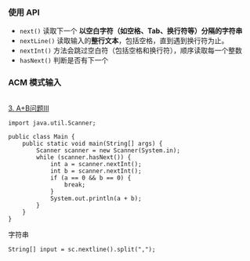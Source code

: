 ### 使用 API

- `next()` 读取下一个 **以空白字符（如空格、Tab、换行符等）分隔的字符串**
- `nextLine()` 读取输入的**整行文本**，包括空格，直到遇到换行符为止。
- `nextInt()` 方法会跳过空白符（包括空格和换行符），顺序读取每一个整数
- `hasNext()` 判断是否有下一个





### ACM 模式输入

```

```





[3. A+B问题III](https://kamacoder.com/problempage.php?pid=1002)

```
import java.util.Scanner;

public class Main {
    public static void main(String[] args) {
        Scanner scanner = new Scanner(System.in);
        while (scanner.hasNext()) {
            int a = scanner.nextInt();
            int b = scanner.nextInt();
            if (a == 0 && b == 0) {
                break;
            }
            System.out.println(a + b);
        }
    }
}
```





字符串

```
String[] input = sc.nextline().split(",");
```

